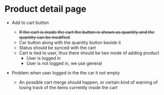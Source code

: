 # Product detail page

- Add to cart button

  - ~~If the cart is inside the cart the button is shown as quantity and the quantity can be modified~~
  - Car button along with the quantity button beside it
  - Status should be synced with the cart
  - Cart is tied to user, thus there should be two mode of adding product
    - User is logged in
    - User is not logged in, we use general

- Problem when user logged in the the car it not empty
  - An possible cart merge should happen, or certain kind of warning of losing track of the items currently inside the cart

